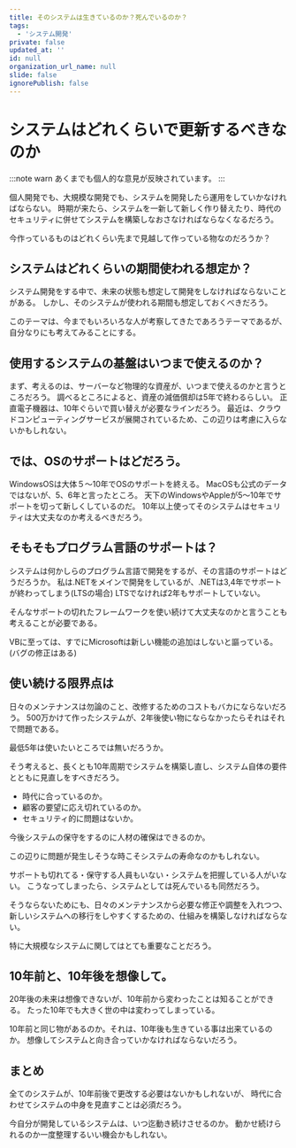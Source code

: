 ```yaml
---
title: そのシステムは生きているのか？死んでいるのか？
tags:
  - 'システム開発'
private: false
updated_at: ''
id: null
organization_url_name: null
slide: false
ignorePublish: false
---
```


# システムはどれくらいで更新するべきなのか

:::note warn
あくまでも個人的な意見が反映されています。
:::

個人開発でも、大規模な開発でも、システムを開発したら運用をしていかなければならない。
時期が来たら、システムを一新して新しく作り替えたり、時代のセキュリティに併せてシステムを構築しなおさなければならなくなるだろう。

今作っているものはどれくらい先まで見越して作っている物なのだろうか？

## システムはどれくらいの期間使われる想定か？

システム開発をする中で、未来の状態も想定して開発をしなければならないことがある。
しかし、そのシステムが使われる期間も想定しておくべきだろう。

このテーマは、今までもいろいろな人が考察してきたであろうテーマであるが、自分なりにも考えてみることにする。

## 使用するシステムの基盤はいつまで使えるのか？

まず、考えるのは、サーバーなど物理的な資産が、いつまで使えるのかと言うところだろう。
調べるところによると、資産の減価償却は5年で終わるらしい。
正直電子機器は、10年ぐらいで買い替えが必要なラインだろう。
最近は、クラウドコンピューティングサービスが展開されているため、この辺りは考慮に入らないかもしれない。

## では、OSのサポートはどだろう。

WindowsOSは大体５〜10年でOSのサポートを終える。
MacOSも公式のデータではないが、5、6年と言ったところ。
天下のWindowsやAppleが5〜10年でサポートを切って新しくしているのだ。
10年以上使ってそのシステムはセキュリティは大丈夫なのか考えるべきだろう。

## そもそもプログラム言語のサポートは？

システムは何かしらのプログラム言語で開発をするが、その言語のサポートはどうだろうか。
私は.NETをメインで開発をしているが、.NETは3,4年でサポートが終わってしまう(LTSの場合)
LTSでなければ2年もサポートしていない。

そんなサポートの切れたフレームワークを使い続けて大丈夫なのかと言うことも考えることが必要である。

VBに至っては、すでにMicrosoftは新しい機能の追加はしないと謳っている。(バグの修正はある)

## 使い続ける限界点は

日々のメンテナンスは勿論のこと、改修するためのコストもバカにならないだろう。
500万かけて作ったシステムが、2年後使い物にならなかったらそれはそれで問題である。

最低5年は使いたいところでは無いだろうか。

そう考えると、長くとも10年周期でシステムを構築し直し、システム自体の要件とともに見直しをすべきだろう。

* 時代に合っているのか。
* 顧客の要望に応え切れているのか。
* セキュリティ的に問題はないか。

今後システムの保守をするのに人材の確保はできるのか。

この辺りに問題が発生しそうな時こそシステムの寿命なのかもしれない。

サポートも切れてる・保守する人員もいない・システムを把握している人がいない。
こうなってしまったら、システムとしては死んでいるも同然だろう。

そうならないためにも、日々のメンテナンスから必要な修正や調整を入れつつ、
新しいシステムへの移行をしやすくするための、仕組みを構築しなければならない。

特に大規模なシステムに関してはとても重要なことだろう。

## 10年前と、10年後を想像して。

20年後の未来は想像できないが、10年前から変わったことは知ることができる。
たった10年でも大きく世の中は変わってしまっている。

10年前と同じ物があるのか。それは、10年後も生きている事は出来ているのか。
想像してシステムと向き合っていかなければならないだろう。


## まとめ
全てのシステムが、10年前後で更改する必要はないかもしれないが、
時代に合わせてシステムの中身を見直すことは必須だろう。

今自分が開発しているシステムは、いつ迄動き続けさせるのか。
動かせ続けられるのか一度整理するいい機会かもしれない。

